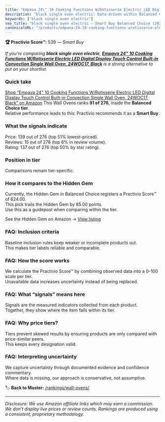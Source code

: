 ```yaml
---
title: "Empava 24\" 10 Cooking Functions W/Rotisserie Electric LED Digital Display Touch Control Built-in Convection Single Wall Oven, 24WOC17, Black"
description: "black single oven electric: Data-driven within Balanced Choice ranking using the Practivio Score™. Positioned by quality, value, demand, findability, momentum."
keywords: ["black single oven electric"]
seo_title: "black single oven electric — Smart Buy Balanced Choice (2025)"
canonicalURL: "/products/empava-24-10-cooking-functions-wrotisserie-electric-led-digital-display-touch-control-built-in-convection-single-wall-oven-24woc17-black-B07DP97ZBG/"
---
```


**🏆 Practivio Score™:** 539 — _Smart Buy_


*If you're comparing **black single oven electric**, **[Empava 24" 10 Cooking Functions W/Rotisserie Electric LED Digital Display Touch Control Built-in Convection Single Wall Oven, 24WOC17, Black](https://www.amazon.com/dp/B07DP97ZBG?tag=practivio-20)** is a strong alternative to put on your shortlist.*
### Quick take
[Shop “Empava 24" 10 Cooking Functions W/Rotisserie Electric LED Digital Display Touch Control Built-in Convection Single Wall Oven, 24WOC17, Black” on Amazon](https://www.amazon.com/dp/B07DP97ZBG?tag=practivio-20)
This Wall Ovens ranks **91 of 276**, inside the **Balanced Choice tier**.  
Relative performance leads to this: Practivio recommends it as a **Smart Buy**.

### What the signals indicate
Price: 139 out of 276 (top 51% lowest-priced).  
Reviews: 15 out of 276 (top 6% in review volume).  
Rating: 137 out of 276 (top 50% by star rating).  

### Position in tier
Comparisons remain tier-specific.

### How it compares to the Hidden Gem
Currently, the Hidden Gem in Balanced Choice registers a Practivio Score™ of 624.00.  
This pick trails the Hidden Gem by 85.00 points.  
Use this as a guidepost when comparing within the tier.  

See the Hidden Gem on Amazon → [View listing](https://www.amazon.com/dp/B0DGJZT9QN?tag=practivio-20)

### FAQ: Inclusion criteria
Baseline inclusion rules keep weaker or incomplete products out.  
This makes tier labels reliable and comparable.

### FAQ: How the score works
We calculate the Practivio Score™ by combining observed data into a 0–100 scale per tier.  
Unavailable data increases uncertainty instead of being replaced.

### FAQ: What “signals” means here
Signals are the measured indicators collected from each product.  
Together, they show where the item falls within its tier.

### FAQ: Why price tiers?
Tiers prevent skewed results by ensuring products are only compared with price-similar peers.  
This keeps every designation valid.

### FAQ: Interpreting uncertainty
We capture uncertainty through documented evidence and confidence commentary.  
Where data is missing, our approach is conservative, not assumptive.


🏷️ **Back to Master:** [/rankings/wall-ovens/](/rankings/wall-ovens/)

---
_Disclosure: We use Amazon affiliate links which may earn a commission. We don’t display live prices or review counts. Rankings are produced using a consistent, proprietary methodology._
